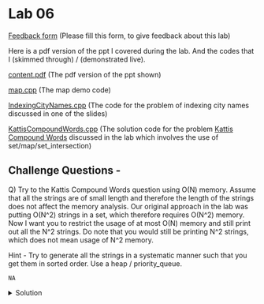 # Lab 06

  [Feedback form](https://docs.google.com/forms/d/e/1FAIpQLScLeIezAu3Bueokx98FzaNraoK_90lxMd6trBRnnNLXKQjojg/viewform?usp=sf_link) (Please fill this form, to give feedback about this lab)

Here is a pdf version of the ppt I covered during the lab. And the codes that I (skimmed through) / (demonstrated live).

  [content.pdf](https://sidhant007.github.io/CS2040C/lab06/content.pdf) (The pdf version of the ppt shown) 

  [map.cpp](https://sidhant007.github.io/CS2040C/lab06/map.cpp) (The map demo code)

  [IndexingCityNames.cpp](https://sidhant007.github.io/CS2040C/lab06/IndexingCityNames.cpp) (The code for the problem of indexing city names discussed in one of the slides)

  [KattisCompoundWords.cpp](https://sidhant007.github.io/CS2040C/lab06/KattisCompoundWords.cpp) (The solution code for the problem <a href = "https://open.kattis.com/problems/compoundwords">Kattis Compound Words</a> discussed in the lab which involves the use of set/map/set_intersection)

## Challenge Questions - 

Q) Try to the Kattis Compound Words question using O(N) memory. Assume that all the strings are of small length and therefore the length of the strings does not affect the memory analysis. Our original approach in the lab was putting O(N^2) strings in a set, which therefore requires O(N^2) memory. Now I want you to restrict the usage of at most O(N) memory and still print out all the N^2 strings. Do note that you would still be printing N^2 strings, which does not mean usage of N^2 memory. 

Hint - Try to generate all the strings in a systematic manner such that you get them in sorted order. Use a heap / priority_queue.

~~~~
NA
~~~~

<details>
  <summary>Solution</summary>
  The solution idea is this - 
  <br>
  Sort the strings in ascending order and label them s1 &lt; s2 &lt; ... &lt; sn.
  <br>
  Observe that s1 + s2 &lt; s1 + s3 &lt; s1 + s4 &lt; ... &lt; s1 + sn. Let this be equation 1.
  <br>
  Similarly, s2 + s1 &lt; s2 + s3 &lt; s2 + s4 &lt; ... &lt; s2 + sn. Let this be equation 2.
  <br>
  And so on till - sn + s1 &lt; sn + s2 &lt; sn + s3 &lt; ... &lt; sn + s(n - 1). Let this be equation n.
  <br>
  Create a priority queue of strings which sorts them in ascending order, so techincally a min heap. Label it pq. 
  <br>
  Push in {s1 + s2, s2 + s1, s3 + s1, s4 + s1, ..., sn + s1} inside the PQ, i.e all the first terms in equation 1, equation 2, equation 3, ... equation n.
  <br>
  Now pick the top element of pq, print it. Pop it. Then let us say this element of s(x) + s(y), then because you popped s(x) + s(y), you should push in s(x) + s(y + 1) inside the pq. Here I assume s(x) = x_th string.
  <br>
  Keep on doing this. Do note, that s(x) &neq; s(y + 1), when pushing s(x) + s(y + 1).
  <br>
  The intutive idea of the algo was to first take the min term out of all the first terms in equation 1, equation 2, ... equation n. Then for that particular equation which gave the min term, move to the second term for that equation. And again take the minimum. So keep on taking the minimum term, and shifting the pointer for the equation which gives the minimum by 1 to the right.
  <br>
  Net time complexity is O(c * N * N * log(N)), where c is the average length of the characters. And the memory complexity is O(c * N) = O(N), when c is small enough to be ignored.
</details>
